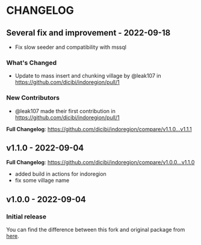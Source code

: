 # CHANGELOG

## Several fix and improvement - 2022-09-18

- Fix slow seeder and compatibility with mssql

### What's Changed

- Update to mass insert and chunking village by @leak107 in https://github.com/dicibi/indoregion/pull/1

### New Contributors

- @leak107 made their first contribution in https://github.com/dicibi/indoregion/pull/1

**Full Changelog**: https://github.com/dicibi/indoregion/compare/v1.1.0...v1.1.1

## v1.1.0 - 2022-09-04

**Full Changelog**: https://github.com/dicibi/indoregion/compare/v1.0.0...v1.1.0

- added build in actions for indoregion
- fix some village name

## v1.0.0 - 2022-09-04

### Initial release

You can find the difference between this fork and original package from [here](https://github.com/azishapidin/indoregion/compare/master...dicibi:indoregion:main).
